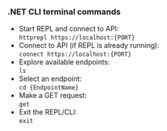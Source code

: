 ### .NET CLI terminal commands

- Start REPL and connect to API: \
`httprepl https://localhost:{PORT}`
- Connect to API (if REPL is already running): \
`connect https://localhost:{PORT}`
- Explore available endpoints: \
`ls`
- Select an endpoint: \
`cd {EndpointName}`
- Make a GET request: \
`get`
- Exit the REPL/CLI: \
`exit`
